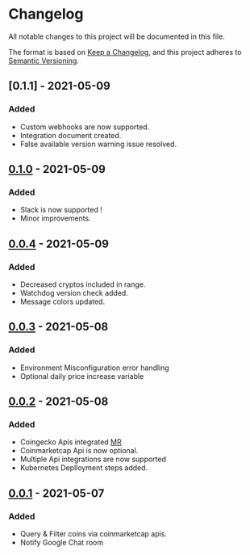 # Changelog
All notable changes to this project will be documented in this file.

The format is based on [Keep a Changelog](https://keepachangelog.com/en/1.0.0/),
and this project adheres to [Semantic Versioning](https://semver.org/spec/v2.0.0.html).

## [0.1.1] - 2021-05-09
### Added
- Custom webhooks are now supported.
- Integration document created.
- False available version warning issue resolved.
## [0.1.0] - 2021-05-09
### Added
- Slack is now supported !
- Minor improvements.
## [0.0.4] - 2021-05-09
### Added
- Decreased cryptos included in range.
- Watchdog version check added.
- Message colors updated.
## [0.0.3] - 2021-05-08
### Added
- Environment Misconfiguration error handling
- Optional daily price increase variable

## [0.0.2] - 2021-05-08
### Added
- Coingecko Apis integrated [MR](https://github.com/Huseyinnurbaki/crypto-watchdog/commit/ed8fa10ba8b8653435f2580f4def54ad82e2555e) 
- Coinmarketcap Api is now optional.
- Multiple Api integrations are now supported
- Kubernetes Deplloyment steps added.

## [0.0.1] - 2021-05-07
### Added
- Query & Filter coins via coinmarketcap apis.
- Notify Google Chat room

[0.1.0]: https://github.com/Huseyinnurbaki/crypto-watchdog/releases/tag/0.1.0
[0.0.4]: https://github.com/Huseyinnurbaki/crypto-watchdog/releases/tag/0.0.4
[0.0.3]: https://github.com/Huseyinnurbaki/crypto-watchdog/releases/tag/0.0.3
[0.0.2]: https://github.com/Huseyinnurbaki/crypto-watchdog/releases/tag/0.0.2
[0.0.1]: https://github.com/Huseyinnurbaki/crypto-watchdog/releases/tag/0.0.1
